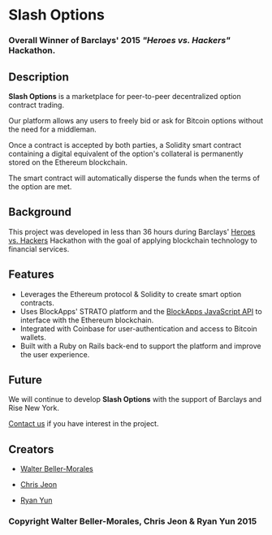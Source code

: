 # Slash Options

### Overall Winner of Barclays' 2015 _"Heroes vs. Hackers"_ Hackathon. 

## Description

__Slash Options__ is a marketplace for peer-to-peer decentralized option contract trading. 

Our platform allows any users to freely bid or ask for Bitcoin options without the need for a middleman. 

Once a contract is accepted by both parties, a Solidity smart contract containing a digital equivalent of the option's collateral is permanently stored on the Ethereum blockchain. 

The smart contract will automatically disperse the funds when the terms of the option are met.


## Background

This project was developed in less than 36 hours during Barclays' [Heroes vs. Hackers](http://heroesvshackers.com/) Hackathon with the goal of applying blockchain technology to financial services. 


## Features

+ Leverages the Ethereum protocol & Solidity to create smart option contracts.
+ Uses BlockApps' STRATO platform and the [BlockApps JavaScript API](https://github.com/blockapps/blockapps-js) to interface with the Ethereum blockchain. 
+ Integrated with Coinbase for user-authentication and access to Bitcoin wallets. 
+ Built with a Ruby on Rails back-end to support the platform and improve the user experience. 


## Future

We will continue to develop __Slash Options__ with the support of Barclays and Rise New York.  

[Contact us](<mailto:walter.beller.morales@gmail.com>) if you have interest in the project. 

## Creators

- [Walter Beller-Morales](https://github.com/walterbm)

- [Chris Jeon](https://github.com/chrisjeon)

- [Ryan Yun](https://github.com/ryannyunn)


### Copyright Walter Beller-Morales, Chris Jeon & Ryan Yun 2015